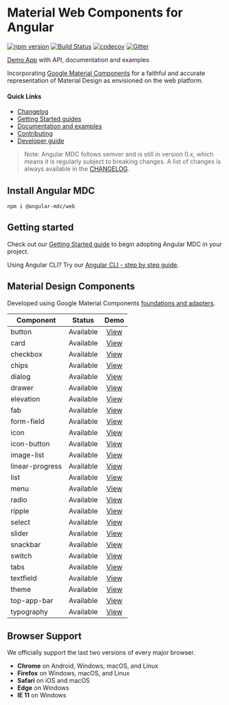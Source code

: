 # Material Web Components for Angular

[![npm version](https://badge.fury.io/js/%40angular-mdc%2Fweb.svg)](https://badge.fury.io/js/%40angular-mdc%2Fweb)
[![Build Status](https://travis-ci.com/trimox/angular-mdc-web.svg?branch=master)](https://travis-ci.com/trimox/angular-mdc-web)
[![codecov](https://codecov.io/gh/trimox/angular-mdc-web/branch/master/graph/badge.svg)](https://codecov.io/gh/trimox/angular-mdc-web)
[![Gitter](https://img.shields.io/gitter/room/nwjs/nw.js.svg)](https://gitter.im/angular-mdc/Lobby)

[Demo App](https://trimox.github.io/angular-mdc-web/) with API, documentation and examples

Incorporating [Google Material Components](https://github.com/material-components/material-components-web) for a faithful and accurate representation of Material Design as envisioned on the web platform.

#### Quick Links
*  [Changelog](https://github.com/trimox/angular-mdc-web/blob/master/CHANGELOG.md)
*  [Getting Started guides](#getstarted)
*  [Documentation and examples](https://trimox.github.io/angular-mdc-web/)
*  [Contributing](https://github.com/trimox/angular-mdc-web/blob/master/CONTRIBUTING.md)
*  [Developer guide](https://github.com/trimox/angular-mdc-web/blob/master/docs/developer.md)

> Note: Angular MDC follows semver and is still in version 0.x, which means it is regularly subject to
> breaking changes. A list of changes is always available in the [CHANGELOG](./CHANGELOG.md).

## Install Angular MDC
```
npm i @angular-mdc/web
```

## <a name="getstarted"></a> Getting started
Check out our [Getting Started guide](https://github.com/trimox/angular-mdc-web/blob/master/docs/getting-started.md) to begin adopting  Angular MDC in your project.

Using Angular CLI? Try our [Angular CLI - step by step guide](https://github.com/trimox/angular-mdc-web/blob/master/docs/guide-angular-cli.md).

## Material Design Components
Developed using Google Material Components [foundations and adapters](https://github.com/material-components/material-components-web/blob/master/docs/integrating-into-frameworks.md#the-advanced-approach-using-foundations-and-adapters).

| Component  | Status  | Demo |
| ---------- | ------- | :------: |
| button | Available | [View](https://trimox.github.io/angular-mdc-web/#/button-demo) |
| card | Available | [View](https://trimox.github.io/angular-mdc-web/#/card-demo) |
| checkbox | Available | [View](https://trimox.github.io/angular-mdc-web/#/checkbox-demo) |
| chips | Available | [View](https://trimox.github.io/angular-mdc-web/#/chips-demo) |
| dialog | Available | [View](https://trimox.github.io/angular-mdc-web/#/dialog-demo) |
| drawer | Available | [View](https://trimox.github.io/angular-mdc-web/#/drawer-demo) |
| elevation | Available | [View](https://trimox.github.io/angular-mdc-web/#/elevation-demo) |
| fab | Available | [View](https://trimox.github.io/angular-mdc-web/#/fab-demo) |
| form-field | Available | [View](https://trimox.github.io/angular-mdc-web/#/form-field-demo) |
| icon | Available | [View](https://trimox.github.io/angular-mdc-web/#/icon-demo) |
| icon-button | Available | [View](https://trimox.github.io/angular-mdc-web/#/icon-button-demo) |
| image-list | Available | [View](https://trimox.github.io/angular-mdc-web/#/image-list-demo) |
| linear-progress | Available | [View](https://trimox.github.io/angular-mdc-web/#/linear-progress-demo) |
| list | Available | [View](https://trimox.github.io/angular-mdc-web/#/list-demo) |
| menu | Available | [View](https://trimox.github.io/angular-mdc-web/#/menu-demo) |
| radio | Available | [View](https://trimox.github.io/angular-mdc-web/#/radio-demo) |
| ripple | Available | [View](https://trimox.github.io/angular-mdc-web/#/ripple-demo) |
| select | Available | [View](https://trimox.github.io/angular-mdc-web/#/select-demo) |
| slider | Available | [View](https://trimox.github.io/angular-mdc-web/#/slider-demo) |
| snackbar | Available | [View](https://trimox.github.io/angular-mdc-web/#/snackbar-demo) |
| switch | Available | [View](https://trimox.github.io/angular-mdc-web/#/switch-demo) |
| tabs | Available | [View](https://trimox.github.io/angular-mdc-web/#/tabs-demo) |
| textfield | Available | [View](https://trimox.github.io/angular-mdc-web/#/textfield-demo) |
| theme | Available | [View](https://trimox.github.io/angular-mdc-web/#/theme-demo) |
| top-app-bar | Available | [View](https://trimox.github.io/angular-mdc-web/#/top-app-bar-demo) |
| typography | Available | [View](https://trimox.github.io/angular-mdc-web/#/typography-demo) |

## Browser Support
We officially support the last two versions of every major browser.

- **Chrome** on Android, Windows, macOS, and Linux
- **Firefox** on Windows, macOS, and Linux
- **Safari** on iOS and macOS
- **Edge** on Windows
- **IE 11** on Windows
